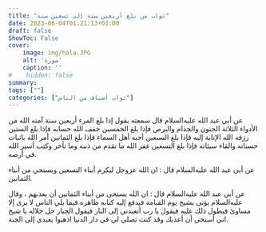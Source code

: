 ```yaml
---
title: "ثواب من بلغ أربعين سنة إلى تسعين سنة"
date: 2023-06-04T01:21:13+03:00
draft: false
ShowToc: False
cover:
    image: img/hala.JPG
    alt: 'صورة'
    caption: ''
#    hidden: false
summary: 
tags: [""]
categories: ["ثواب أصناف من الناس"]
---
```

عن أبي عبد الله عليه‌السلام قال سمعته يقول إذا بلغ المرء أربعين سنة
آمنه الله من الأدواء الثلاثة الجنون والجذام والبرص فإذا بلغ الخمسين
خفف الله حسابه فإذا بلغ الستين رزقه الله الإنابة إليه فإذا بلغ السبعين
أحبه أهل السماء فإذا بلغ الثمانين أمر الله باثبات حسناته والقاء سيئاته
فإذا بلغ التسعين غفر الله ما تقدم من ذنبه وما تأخر وكتب أسير الله
في أرضه.

عن أبي عبد الله عليه‌السلام قال : ان الله عزوجل ليكرم أبناء التسعين
ويستحي من أبناء الثمانين.

عن أبي عبد الله عليه‌السلام قال :
ان الله يستحى من أبناء الثمانين أن يعذبهم ، وقال عليه‌السلام يؤتى بشيخ يوم
القيامة فيدفع إليه كتابه ظاهره فيما يلي الناس لا يرى إلا مساوئ فيطول
ذلك عليه فيقول يا رب أتعيدني إلى النار فيقول الجبار جل جلاله يا شيخ
اني أستحي أن أعذبك وقد كنت تصلي لي في دار الدنيا اذهبوا بعبدي
إلى الجنة.


